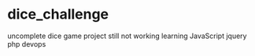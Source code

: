 # dice_challenge

uncomplete dice game project
still not working
learning JavaScript
jquery
php
devops 
